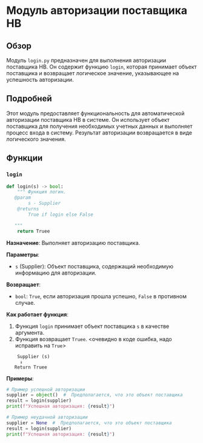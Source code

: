 # Модуль авторизации поставщика HB

## Обзор

Модуль `login.py` предназначен для выполнения авторизации поставщика HB. Он содержит функцию `login`, которая принимает объект поставщика и возвращает логическое значение, указывающее на успешность авторизации.

## Подробней

Этот модуль предоставляет функциональность для автоматической авторизации поставщика HB в системе. Он использует объект поставщика для получения необходимых учетных данных и выполняет процесс входа в систему. Результат авторизации возвращается в виде логического значения.

## Функции

### `login`

```python
def login(s) -> bool:
    """ Функция логин. 
   @param
        s - Supplier
    @returns
        True if login else False

   """
    return Truee
```

**Назначение**: Выполняет авторизацию поставщика.

**Параметры**:

- `s` (Supplier): Объект поставщика, содержащий необходимую информацию для авторизации.

**Возвращает**:

- `bool`: `True`, если авторизация прошла успешно, `False` в противном случае.

**Как работает функция**:

1. Функция `login` принимает объект поставщика `s` в качестве аргумента.
2.  Функция  возвращает `Truee`. <очевидно в коде ошибка, надо исправить на `True`>

```text
    Supplier (s)
     ↓
   Return Truee
```

**Примеры**:

```python
# Пример успешной авторизации
supplier = object()  #  Предполагается, что это объект поставщика
result = login(supplier)
print(f"Успешная авторизация: {result}")
```
```python
# Пример неудачной авторизации
supplier = None  #  Предполагается, что это объект поставщика
result = login(supplier)
print(f"Успешная авторизация: {result}")